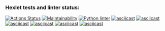 ### Hexlet tests and linter status:
[![Actions Status](https://github.com/DenisTabakov/python-project-lvl1/workflows/hexlet-check/badge.svg)](https://github.com/DenisTabakov/python-project-lvl1/actions)
[![Maintainability](https://api.codeclimate.com/v1/badges/a99a88d28ad37a79dbf6/maintainability)](https://codeclimate.com/github/codeclimate/codeclimate/maintainability)
[![Python linter](https://github.com/DenisTabakov/python-project-lvl1/actions/workflows/linter_flake8.yml/badge.svg)](https://github.com/DenisTabakov/python-project-lvl1/actions/workflows/linter_flake8.yml)
[![asciicast](https://asciinema.org/a/2zJguc1Ztc7iCEdecjjmZrSHq.png)](https://asciinema.org/a/2zJguc1Ztc7iCEdecjjmZrSHq)
[![asciicast](https://asciinema.org/a/jtXFfH17Ae13U9nOS5LXxkbYE.png)](https://asciinema.org/a/jtXFfH17Ae13U9nOS5LXxkbYE)
[![asciicast](https://asciinema.org/a/UY7h0IsUWMHK2KKukw8j9aIcr.png)](https://asciinema.org/a/UY7h0IsUWMHK2KKukw8j9aIcr)
[![asciicast](https://asciinema.org/a/a1fLh7kSGpYHjwfKpzdSa0UxP.png)](https://asciinema.org/a/a1fLh7kSGpYHjwfKpzdSa0UxP)
[![asciicast](https://asciinema.org/a/wDxmiNlMzGbs028wl1JWqU7WD.png)](https://asciinema.org/a/wDxmiNlMzGbs028wl1JWqU7WD)
[![asciicast](https://asciinema.org/a/M6H2JZB1WIdx9O2lEbG61jolg.png)](https://asciinema.org/a/M6H2JZB1WIdx9O2lEbG61jolg)

